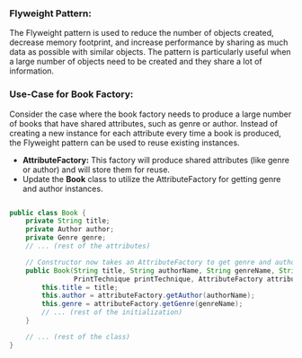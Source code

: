 ### Flyweight Pattern:
The Flyweight pattern is used to reduce the number of objects created, decrease memory footprint, and increase performance by sharing as much data as possible with similar objects. The pattern is particularly useful when a large number of objects need to be created and they share a lot of information.

### Use-Case for Book Factory:
Consider the case where the book factory needs to produce a large number of books that have shared attributes, such as genre or author. Instead of creating a new instance for each attribute every time a book is produced, the Flyweight pattern can be used to reuse existing instances.



- **AttributeFactory:** This factory will produce shared attributes (like genre or author) and will store them for reuse.
- Update the **Book** class to utilize the AttributeFactory for getting genre and author instances.


```java

public class Book {
    private String title;
    private Author author;
    private Genre genre;
    // ... (rest of the attributes)

    // Constructor now takes an AttributeFactory to get genre and author instances
    public Book(String title, String authorName, String genreName, String isbn, double price, 
                PrintTechnique printTechnique, AttributeFactory attributeFactory) {
        this.title = title;
        this.author = attributeFactory.getAuthor(authorName);
        this.genre = attributeFactory.getGenre(genreName);
        // ... (rest of the initialization)
    }

    // ... (rest of the class)
}
```